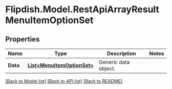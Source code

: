 # Flipdish.Model.RestApiArrayResultMenuItemOptionSet
## Properties

Name | Type | Description | Notes
------------ | ------------- | ------------- | -------------
**Data** | [**List&lt;MenuItemOptionSet&gt;**](MenuItemOptionSet.md) | Generic data object. | 

[[Back to Model list]](../README.md#documentation-for-models) [[Back to API list]](../README.md#documentation-for-api-endpoints) [[Back to README]](../README.md)

